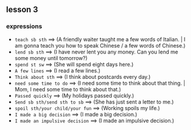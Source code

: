 ## lesson 3

### expressions

- `teach sb sth` ==> (A friendly waiter taught me a few words of Italian. | I am gonna teach you how to speak Chinese / a few words of Chinese.)
- `lend sb sth` ==> (I have never lent you any money. Can you lend me some money until tomorrow?)
- `spend st sw` ==> (She will spend eight days here.)
- `A few lines` ==> (I read a few lines.)
- `Think about sth` ==> (I think about postcards every day.)
- `need some time to do` ==> (I need some time to think about that thing. | Mom, I need some time to think about that.)
- `Passed quickly` ==> (My holidays passed quickly.)
- `Send sb sth/send sth to sb` ==> (She has just sent a letter to me.)
- `spoil sth/your child/your fun` ==> (Working spoils my life.)
- `I made a big decision` ==> (I made a big decision.)
- `I made an impulsive decision` ==> (I made an impulsive decision.)